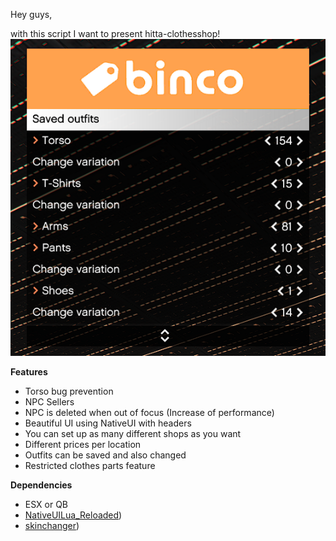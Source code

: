 Hey guys,

with this script I want to present hitta-clothesshop!
![menu](hitta-clotheshop/client/menu.png)

**Features**

* Torso bug prevention
* NPC Sellers
* NPC is deleted when out of focus (Increase of performance)
* Beautiful UI using NativeUI with headers
* You can set up as many different shops as you want
* Different prices per location
* Outfits can be saved and also changed
* Restricted clothes parts feature

**Dependencies**

* ESX or QB
* [NativeUILua_Reloaded](https://forum.cfx.re/uploads/short-url/yoOXmax3kpndY53KqSASSSfiMf3.zip))
* [skinchanger](https://github.com/mitlight/skinchanger))

